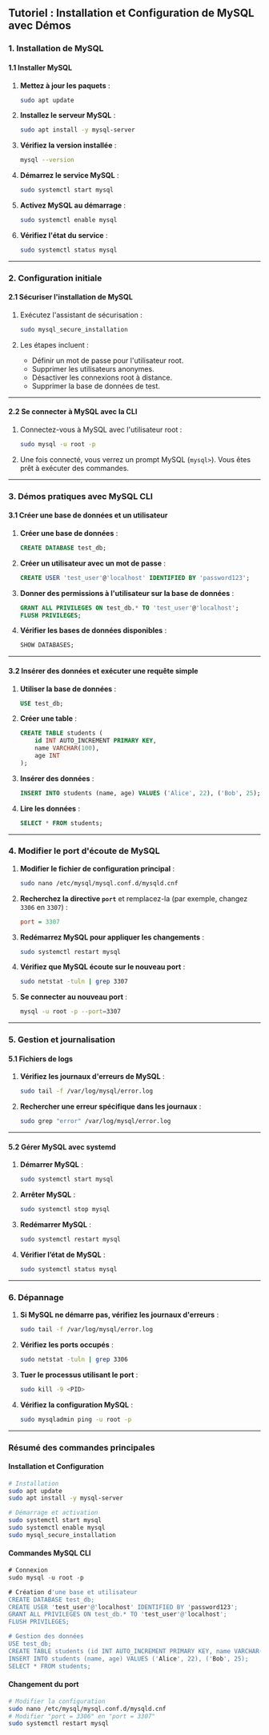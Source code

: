 ## **Tutoriel : Installation et Configuration de MySQL avec Démos**

### **1. Installation de MySQL**

#### **1.1 Installer MySQL**
1. **Mettez à jour les paquets** :
   ```bash
   sudo apt update
   ```

2. **Installez le serveur MySQL** :
   ```bash
   sudo apt install -y mysql-server
   ```

3. **Vérifiez la version installée** :
   ```bash
   mysql --version
   ```

4. **Démarrez le service MySQL** :
   ```bash
   sudo systemctl start mysql
   ```

5. **Activez MySQL au démarrage** :
   ```bash
   sudo systemctl enable mysql
   ```

6. **Vérifiez l'état du service** :
   ```bash
   sudo systemctl status mysql
   ```

---

### **2. Configuration initiale**

#### **2.1 Sécuriser l'installation de MySQL**
1. Exécutez l'assistant de sécurisation :
   ```bash
   sudo mysql_secure_installation
   ```

2. Les étapes incluent :
   - Définir un mot de passe pour l'utilisateur root.
   - Supprimer les utilisateurs anonymes.
   - Désactiver les connexions root à distance.
   - Supprimer la base de données de test.

---

#### **2.2 Se connecter à MySQL avec la CLI**
1. Connectez-vous à MySQL avec l'utilisateur root :
   ```bash
   sudo mysql -u root -p
   ```

2. Une fois connecté, vous verrez un prompt MySQL (`mysql>`). Vous êtes prêt à exécuter des commandes.

---

### **3. Démos pratiques avec MySQL CLI**

#### **3.1 Créer une base de données et un utilisateur**
1. **Créer une base de données** :
   ```sql
   CREATE DATABASE test_db;
   ```

2. **Créer un utilisateur avec un mot de passe** :
   ```sql
   CREATE USER 'test_user'@'localhost' IDENTIFIED BY 'password123';
   ```

3. **Donner des permissions à l'utilisateur sur la base de données** :
   ```sql
   GRANT ALL PRIVILEGES ON test_db.* TO 'test_user'@'localhost';
   FLUSH PRIVILEGES;
   ```

4. **Vérifier les bases de données disponibles** :
   ```sql
   SHOW DATABASES;
   ```

---

#### **3.2 Insérer des données et exécuter une requête simple**
1. **Utiliser la base de données** :
   ```sql
   USE test_db;
   ```

2. **Créer une table** :
   ```sql
   CREATE TABLE students (
       id INT AUTO_INCREMENT PRIMARY KEY,
       name VARCHAR(100),
       age INT
   );
   ```

3. **Insérer des données** :
   ```sql
   INSERT INTO students (name, age) VALUES ('Alice', 22), ('Bob', 25);
   ```

4. **Lire les données** :
   ```sql
   SELECT * FROM students;
   ```

---

### **4. Modifier le port d'écoute de MySQL**

1. **Modifier le fichier de configuration principal** :
   ```bash
   sudo nano /etc/mysql/mysql.conf.d/mysqld.cnf
   ```

2. **Recherchez la directive `port`** et remplacez-la (par exemple, changez `3306` en `3307`) :
   ```ini
   port = 3307
   ```

3. **Redémarrez MySQL pour appliquer les changements** :
   ```bash
   sudo systemctl restart mysql
   ```

4. **Vérifiez que MySQL écoute sur le nouveau port** :
   ```bash
   sudo netstat -tuln | grep 3307
   ```

5. **Se connecter au nouveau port** :
   ```bash
   mysql -u root -p --port=3307
   ```

---

### **5. Gestion et journalisation**

#### **5.1 Fichiers de logs**
1. **Vérifiez les journaux d'erreurs de MySQL** :
   ```bash
   sudo tail -f /var/log/mysql/error.log
   ```

2. **Rechercher une erreur spécifique dans les journaux** :
   ```bash
   sudo grep "error" /var/log/mysql/error.log
   ```

---

#### **5.2 Gérer MySQL avec systemd**
1. **Démarrer MySQL** :
   ```bash
   sudo systemctl start mysql
   ```

2. **Arrêter MySQL** :
   ```bash
   sudo systemctl stop mysql
   ```

3. **Redémarrer MySQL** :
   ```bash
   sudo systemctl restart mysql
   ```

4. **Vérifier l’état de MySQL** :
   ```bash
   sudo systemctl status mysql
   ```

---

### **6. Dépannage**

1. **Si MySQL ne démarre pas, vérifiez les journaux d'erreurs** :
   ```bash
   sudo tail -f /var/log/mysql/error.log
   ```

2. **Vérifiez les ports occupés** :
   ```bash
   sudo netstat -tuln | grep 3306
   ```

3. **Tuer le processus utilisant le port** :
   ```bash
   sudo kill -9 <PID>
   ```

4. **Vérifiez la configuration MySQL** :
   ```bash
   sudo mysqladmin ping -u root -p
   ```

---

### **Résumé des commandes principales**

#### **Installation et Configuration**
```bash
# Installation
sudo apt update
sudo apt install -y mysql-server

# Démarrage et activation
sudo systemctl start mysql
sudo systemctl enable mysql
sudo mysql_secure_installation
```

#### **Commandes MySQL CLI**
```sql
# Connexion
sudo mysql -u root -p

# Création d'une base et utilisateur
CREATE DATABASE test_db;
CREATE USER 'test_user'@'localhost' IDENTIFIED BY 'password123';
GRANT ALL PRIVILEGES ON test_db.* TO 'test_user'@'localhost';
FLUSH PRIVILEGES;

# Gestion des données
USE test_db;
CREATE TABLE students (id INT AUTO_INCREMENT PRIMARY KEY, name VARCHAR(100), age INT);
INSERT INTO students (name, age) VALUES ('Alice', 22), ('Bob', 25);
SELECT * FROM students;
```

#### **Changement du port**
```bash
# Modifier la configuration
sudo nano /etc/mysql/mysql.conf.d/mysqld.cnf
# Modifier "port = 3306" en "port = 3307"
sudo systemctl restart mysql
```
